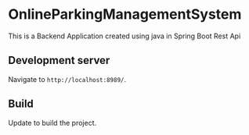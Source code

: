 # OnlineParkingManagementSystem

This is a Backend Application created using java in Spring Boot Rest Api

## Development server

Navigate to `http://localhost:8989/`.

## Build

Update to build the project.
